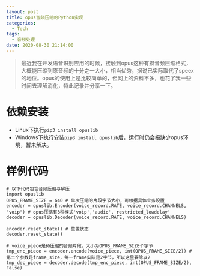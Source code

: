 ```yaml
---
layout: post
title: opus音频压缩的Python实现
categories: 
  - Tech
tags: 
  - 音频处理
date: 2020-08-30 21:14:00
---
```


> 最近我在开发语音识别应用的时候，接触到opus这种有损音频压缩格式，大概能压缩到原音频的十分之一大小，相当优秀，据说已实际取代了speex的地位。opus的使用上是比较简单的，但网上的资料不多，也花了我一些时间去理解消化，特此记录并分享一下。

# 依赖安装
- Linux下执行`pip3 install opuslib`
- Windows下执行安装`pip3 install opuslib`后，运行时仍会报缺少opus环境，暂未解决。

# 样例代码
```
# 以下代码包含音频压缩与解压
import opuslib
OPUS_FRAME_SIZE = 640 # 单次压缩的片段字节大小，可根据具体业务设置
encoder = opuslib.Encoder(voice_record.RATE, voice_record.CHANNELS, "voip") # opus压缩有3种模式'voip','audio','restricted_lowdelay'
decoder = opuslib.Decoder(voice_record.RATE, voice_record.CHANNELS)

encoder.reset_state() # 重置状态
decoder.reset_state()

# voice_piece是待压缩的音频片段，大小为OPUS_FRAME_SIZE个字节
tmp_enc_piece = encoder.encode(voice_piece, int(OPUS_FRAME_SIZE/2)) # 第二个参数是frame_size，每一frame实际是2字节，所以这里要除以2
tmp_dec_piece = decoder.decode(tmp_enc_piece, int(OPUS_FRAME_SIZE/2), False)

```